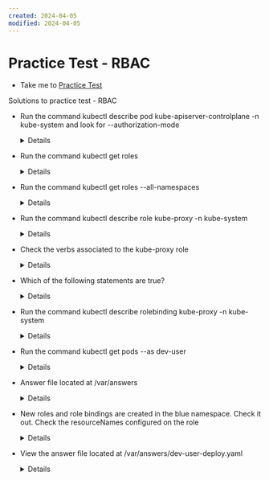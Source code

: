 ```yaml
---
created: 2024-04-05
modified: 2024-04-05
---
```

# Practice Test - RBAC
  - Take me to [Practice Test](https://kodekloud.com/topic/practice-test-role-based-access-controls/)

Solutions to practice test - RBAC
- Run the command kubectl describe pod kube-apiserver-controlplane -n kube-system and look for --authorization-mode
  
  <details>
  
  ```
  $ kubectl describe pod kube-apiserver-controlplane -n kube-system
  ```
  
  </details>
  
- Run the command kubectl get roles

  <details>
  
  ```
  $ kubectl get roles
  ```
  
  </details>
  
- Run the command kubectl get roles --all-namespaces
  
  <details>
  
  ```
  $ kubectl get roles --all-namespaces
  ```
  
  </details>
  
- Run the command kubectl describe role kube-proxy -n kube-system
  
  <details>
  
  ```
  $ kubectl describe role kube-proxy -n kube-system
  ```
  
  </details>
  
- Check the verbs associated to the kube-proxy role
  
  <details>
  ```
  $ kubectl describe role kube-proxy -n kube-system
  ```
  </details>
  
- Which of the following statements are true?
  
  <details>
  ```
  kube-proxy role can get details of configmap object by the name kube-proxy
  ```
  </details>
  
- Run the command kubectl describe rolebinding kube-proxy -n kube-system
  
  <details>
  ```
  $ kubectl describe rolebinding kube-proxy -n kube-system
  ```
  </details>
  
- Run the command kubectl get pods --as dev-user
  
  <details>
  ```
  $ kubectl get pods --as dev-user
  ```
  </details>
  
- Answer file located at /var/answers
  
  <details>
  
  ```
  $ kubectl create -f /var/answers/developer-role.yaml
  ```
  
  </details>
  
- New roles and role bindings are created in the blue namespace. Check it out. Check the resourceNames configured on the role
  
  <details>
  
  ```
  $ kubectl get roles,rolebindings -n blue
  $ kubectl describe role developer -n blue
  $ kubectl edit role developer -n blue (update the resourceNames)
  ```
  
  </details>
  
- View the answer file located at /var/answers/dev-user-deploy.yaml
  
  <details>
  
  ```
  $ kubectl create -f /var/answers/dev-user-deploy.yaml
  ```
  
  </details>
